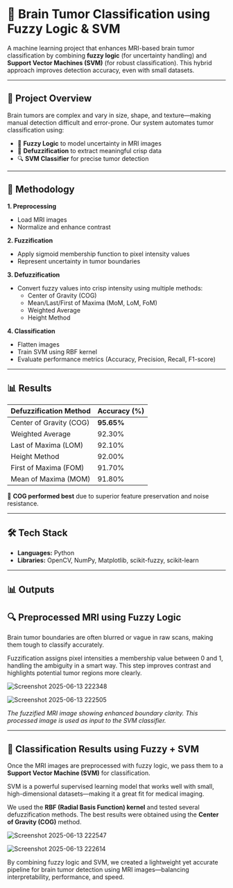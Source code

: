 # 🧠 Brain Tumor Classification using Fuzzy Logic & SVM

A machine learning project that enhances MRI-based brain tumor classification by combining **fuzzy logic** (for uncertainty handling) and **Support Vector Machines (SVM)** (for robust classification). This hybrid approach improves detection accuracy, even with small datasets.

---

## 🚀 Project Overview

Brain tumors are complex and vary in size, shape, and texture—making manual detection difficult and error-prone. Our system automates tumor classification using:

- 🔁 **Fuzzy Logic** to model uncertainty in MRI images  
- 🧮 **Defuzzification** to extract meaningful crisp data  
- 🔍 **SVM Classifier** for precise tumor detection

---

## 🧪 Methodology

**1. Preprocessing**  
- Load MRI images  
- Normalize and enhance contrast

**2. Fuzzification**  
- Apply sigmoid membership function to pixel intensity values  
- Represent uncertainty in tumor boundaries

**3. Defuzzification**  
- Convert fuzzy values into crisp intensity using multiple methods:  
  - Center of Gravity (COG)  
  - Mean/Last/First of Maxima (MoM, LoM, FoM)  
  - Weighted Average  
  - Height Method

**4. Classification**  
- Flatten images  
- Train SVM using RBF kernel  
- Evaluate performance metrics (Accuracy, Precision, Recall, F1-score)

---

## 📊 Results

| Defuzzification Method | Accuracy (%) |
|------------------------|--------------|
| Center of Gravity (COG) | **95.65%**   |
| Weighted Average        | 92.30%       |
| Last of Maxima (LOM)    | 92.10%       |
| Height Method           | 92.00%       |
| First of Maxima (FOM)   | 91.70%       |
| Mean of Maxima (MOM)    | 91.80%       |

📌 **COG performed best** due to superior feature preservation and noise resistance.

---

## 🛠️ Tech Stack

- **Languages:** Python  
- **Libraries:** OpenCV, NumPy, Matplotlib, scikit-fuzzy, scikit-learn

---

## 📊 Outputs

## 🔍 Preprocessed MRI using Fuzzy Logic

Brain tumor boundaries are often blurred or vague in raw scans, making them tough to classify accurately.

Fuzzification assigns pixel intensities a membership value between 0 and 1, handling the ambiguity in a smart way. This step improves contrast and highlights potential tumor regions more clearly.

![Screenshot 2025-06-13 222348](https://github.com/user-attachments/assets/6cbd19c6-f247-4129-892f-150fef00dd0f)

![Screenshot 2025-06-13 222505](https://github.com/user-attachments/assets/9295dbb5-86e1-43e0-a93c-c0c0efb6e372)

*The fuzzified MRI image showing enhanced boundary clarity. This processed image is used as input to the SVM classifier.*

---

## 🧠 Classification Results using Fuzzy + SVM

Once the MRI images are preprocessed with fuzzy logic, we pass them to a **Support Vector Machine (SVM)** for classification.

SVM is a powerful supervised learning model that works well with small, high-dimensional datasets—making it a great fit for medical imaging.

We used the **RBF (Radial Basis Function) kernel** and tested several defuzzification methods. The best results were obtained using the **Center of Gravity (COG)** method.

![Screenshot 2025-06-13 222547](https://github.com/user-attachments/assets/16cddd5f-af75-4eb1-8328-c13dadda36fb)

![Screenshot 2025-06-13 222614](https://github.com/user-attachments/assets/9f854a2d-2abb-415c-92e4-fe96e1bef00b)


By combining fuzzy logic and SVM, we created a lightweight yet accurate pipeline for brain tumor detection using MRI images—balancing interpretability, performance, and speed.



